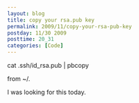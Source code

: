 ```yaml
---
layout: blog
title: copy your rsa.pub key
permalink: 2009/11/copy-your-rsa-pub-key
postday: 11/30 2009
posttime: 20_31
categories: [Code]
---
```


<p>cat .ssh/id_rsa.pub | pbcopy </p>
<p>from ~/.</p>
<p>I was looking for this today.</p>
